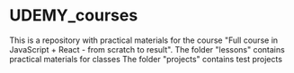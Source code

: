 # UDEMY_courses

This is a repository with practical materials for the course "Full course in JavaScript + React - from scratch to result".
  The folder "lessons" contains practical materials for classes
  The folder "projects" contains test projects
